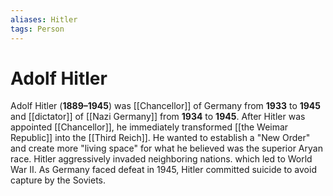 ```yaml
---
aliases: Hitler
tags: Person
---
```

# Adolf Hitler
Adolf Hitler (**1889–1945**) was [[Chancellor]] of Germany from **1933** to **1945** and [[dictator]] of [[Nazi Germany]] from **1934** to **1945**. After Hitler was appointed [[Chancellor]], he immediately transformed [[the Weimar Republic]] into the [[Third Reich]]. He wanted to establish a "New Order" and create more "living space" for what he believed was the superior Aryan race. Hitler aggressively invaded neighboring nations. which led to World War II. As Germany faced defeat in 1945, Hitler committed suicide to avoid capture by the Soviets.